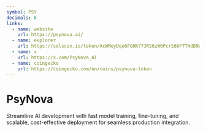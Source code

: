 ```yaml
---
symbol: PSY
decimals: 6
links:
  - name: website
    url: https://psynova.ai/
  - name: explorer
    url: https://solscan.io/token/AcWMeyDqe6FGHK77JRS6zW6PcrS66F7THdB9WpBTpump
  - name: x
    url: https://x.com/PsyNova_AI
  - name: coingecko
    url: https://coingecko.com/en/coins/psynova-token
---
```


# PsyNova

Streamline AI development with fast model training, fine-tuning, and scalable, cost-effective deployment for seamless production integration.
